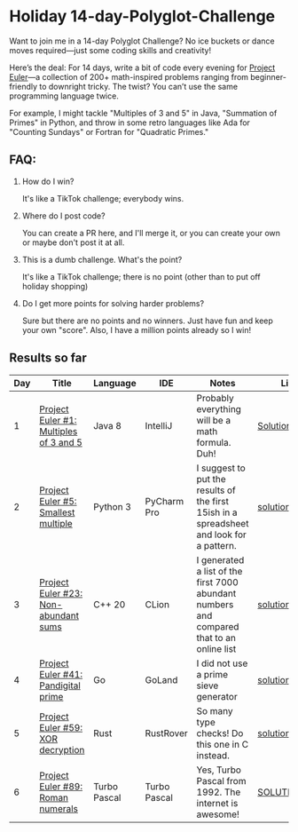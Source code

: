 # Holiday 14-day-Polyglot-Challenge
Want to join me in a 14-day Polyglot Challenge? No ice buckets or dance moves required—just some coding skills and creativity!

Here’s the deal: For 14 days, write a bit of code every evening for [Project Euler](https://www.hackerrank.com/contests/projecteuler/challenges)—a collection of 200+ math-inspired problems ranging from beginner-friendly to downright tricky. The twist? You can’t use the same programming language twice.

For example, I might tackle "Multiples of 3 and 5" in Java, "Summation of Primes" in Python, and throw in some retro languages like Ada for "Counting Sundays" or Fortran for "Quadratic Primes."

## FAQ:
1. How do I win?

   It's like a TikTok challenge; everybody wins.
2. Where do I post code?

   You can create a PR here, and I'll merge it, or you can create your own or maybe don't post it at all.
3. This is a dumb challenge. What's the point?
   
   It's like a TikTok challenge; there is no point (other than to put off holiday shopping)
4. Do I get more points for solving harder problems?

   Sure but there are no points and no winners. Just have fun and keep your own "score". Also, I have a million points already so I win!

## Results so far

| Day | Title                                                                                                             | Language     | IDE          | Notes                                                                                     | Link                                                         |
|-----|-------------------------------------------------------------------------------------------------------------------|--------------|--------------|-------------------------------------------------------------------------------------------|--------------------------------------------------------------|
| 1   | [Project Euler #1: Multiples of 3 and 5](https://www.hackerrank.com/contests/projecteuler/challenges/euler001)    | Java 8       | IntelliJ     | Probably everything will be a math formula. Duh!                                          | [Solution.java](2024-euler/1-multiples/Solution.java)        |
| 2   | [Project Euler #5: Smallest multiple](https://www.hackerrank.com/contests/projecteuler/challenges/euler005)       | Python 3     | PyCharm Pro  | I suggest to put the results of the first 15ish in a spreadsheet and look for a pattern.  | [solution.py](2024-euler/5-smallest-multiple/solution.py)    |
| 3   | [Project Euler #23: Non-abundant sums](https://www.hackerrank.com/contests/projecteuler/challenges/euler023)      | C++ 20       | CLion        | I generated a list of the first 7000 abundant numbers and compared that to an online list | [solution.cpp](2024-euler/23-non-abundant-sums/solution.cpp) |
| 4   | [Project Euler #41: Pandigital prime](https://www.hackerrank.com/contests/projecteuler/challenges/euler041)       | Go           | GoLand       | I did not use a prime sieve generator                                                     | [solution.go](2024-euler/41-pandigital-prime/solution.go)    |
| 5   | [Project Euler #59: XOR decryption](https://www.hackerrank.com/contests/projecteuler/challenges/euler059/problem) | Rust         | RustRover    | So many type checks! Do this one in C instead.                                            | [solution.rs](2024-euler/59-xor-decryption/solution.rs)      |
| 6   | [Project Euler #89: Roman numerals](https://www.hackerrank.com/contests/projecteuler/challenges/euler089/problem) | Turbo Pascal | Turbo Pascal | Yes, Turbo Pascal from 1992. The internet is awesome!                                     | [SOLUTION.PAS](2024-euler/89-roman-numerals/SOLUTION.PAS)    |
